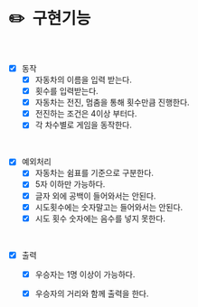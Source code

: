 # ✏️ ️ 구현기능

<br>

- [X] 동작
  - [X] 자동차의 이름을 입력 받는다.
  - [X] 횟수를 입력받는다.
  - [X] 자동차는 전진, 멈춤을 통해 횟수만큼 진행한다.
  - [X] 전진하는 조건은 4이상 부터다.
  - [X] 각 차수별로 게임을 동작한다.

<br>

- [X] 예외처리
  -[X] 자동차는 쉼표를 기준으로 구분한다.
  - [X] 5자 이하만 가능하다.
  - [X] 글자 외에 공백이 들어와서는 안된다.
  - [X] 시도횟수에는 숫자말고는 들어와서는 안된다.
  - [X] 시도 횟수 숫자에는 음수를 넣지 못한다.

<br>

- [X] 출력
  - [X] 우승자는 1명 이상이 가능하다.
  - [X] 우승자의 거리와 함께 출력을 한다.

